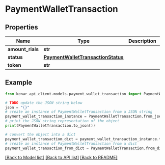 # PaymentWalletTransaction


## Properties

Name | Type | Description | Notes
------------ | ------------- | ------------- | -------------
**amount_rials** | **str** |  | [optional] 
**status** | [**PaymentWalletTransactionStatus**](PaymentWalletTransactionStatus.md) |  | [optional] 
**token** | **str** |  | [optional] 

## Example

```python
from kenar_api_client.models.payment_wallet_transaction import PaymentWalletTransaction

# TODO update the JSON string below
json = "{}"
# create an instance of PaymentWalletTransaction from a JSON string
payment_wallet_transaction_instance = PaymentWalletTransaction.from_json(json)
# print the JSON string representation of the object
print(PaymentWalletTransaction.to_json())

# convert the object into a dict
payment_wallet_transaction_dict = payment_wallet_transaction_instance.to_dict()
# create an instance of PaymentWalletTransaction from a dict
payment_wallet_transaction_from_dict = PaymentWalletTransaction.from_dict(payment_wallet_transaction_dict)
```
[[Back to Model list]](../README.md#documentation-for-models) [[Back to API list]](../README.md#documentation-for-api-endpoints) [[Back to README]](../README.md)


